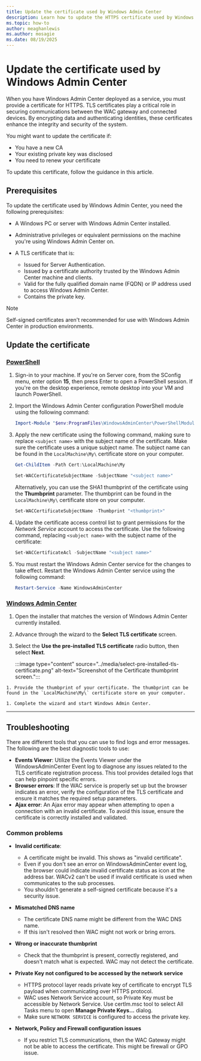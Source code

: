 ```yaml
---
title: Update the certificate used by Windows Admin Center
description: Learn how to update the HTTPS certificate used by Windows Admin Center, including PowerShell commands and steps to apply and activate the new certificate.
ms.topic: how-to
author: meaghanlewis
ms.author: mosagie
ms.date: 08/19/2025
---
```

# Update the certificate used by Windows Admin Center

When you have Windows Admin Center deployed as a service, you must provide a certificate for HTTPS. TLS certificates play a critical role in securing communications between the WAC gateway and connected devices. By encrypting data and authenticating identities, these certificates enhance the integrity and security of the system.

You might want to update the certificate if:

- You have a new CA
- Your existing private key was disclosed
- You need to renew your certificate

To update this certificate, follow the guidance in this article.

## Prerequisites

To update the certificate used by Windows Admin Center, you need the following prerequisites:

- A Windows PC or server with Windows Admin Center installed.

- Administrative privileges or equivalent permissions on the machine you're using Windows Admin Center on.

- A TLS certificate that is:
  - Issued for Server Authentication.
  - Issued by a certificate authority trusted by the Windows Admin Center machine and clients.
  - Valid for the fully qualified domain name (FQDN) or IP address used to access Windows Admin Center.
  - Contains the private key.

> [!NOTE]  
> Self-signed certificates aren't recommended for use with Windows Admin Center in production environments.

## Update the certificate

### [PowerShell](#tab/powershell)

1. Sign-in to your machine. If you're on Server core, from the SConfig menu, enter option **15**, then press Enter to open a PowerShell session. If you're on the desktop experience, remote desktop into your VM and launch PowerShell.

1. Import the Windows Admin Center configuration PowerShell module using the following command:

   ```powershell
   Import-Module "$env:ProgramFiles\WindowsAdminCenter\PowerShellModules\Microsoft.WindowsAdminCenter.Configuration" 
   ```

1. Apply the new certificate using the following command, making sure to replace `<subject name>` with the subject name of the certificate. Make sure the certificate uses a unique subject name. The subject name can be found in the `LocalMachine\My\` certificate store on your computer.

    ```powershell
    Get-ChildItem -Path Cert:\LocalMachine\My
    ```

   ```powershell
   Set-WACCertificateSubjectName -SubjectName "<subject name>" 
   ```

   Alternatively, you can use the SHA1 thumbprint of the certificate using the **Thumbprint** parameter. The thumbprint can be found in the `LocalMachine\My\` certificate store on your computer.

   ```powershell
   Set-WACCertificateSubjectName -Thumbprint "<thumbprint>"
   ```

1. Update the certificate access control list to grant permissions for the _Network Service_ account to access the certificate. Use the following command, replacing `<subject name>` with the subject name of the certificate:

   ```powershell
   Set-WACCertificateAcl -SubjectName "<subject name>" 
   ```

1. You must restart the Windows Admin Center service for the changes to take effect. Restart the Windows Admin Center service using the following command:

   ```powershell
   Restart-Service -Name WindowsAdminCenter
   ```

### [Windows Admin Center](#tab/wac)

  1. Open the installer that matches the version of Windows Admin Center currently installed.

  1. Advance through the wizard to the **Select TLS certificate** screen.
  
  1. Select the **Use the pre-installed TLS certificate** radio button, then select **Next**.

      :::image type="content" source="../media/select-pre-installed-tls-certificate.png" alt-text="Screenshot of the Certificate thumbprint screen.":::

    1. Provide the thumbprint of your certificate. The thumbprint can be found in the `LocalMachine\My\` certificate store on your computer.

    1. Complete the wizard and start Windows Admin Center.

---

## Troubleshooting

There are different tools that you can use to find logs and error messages. The following are the best diagnostic tools to use:

- **Events Viewer**: Utilize the Events Viewer under the WindowsAdminCenter Event log to diagnose any issues related to the TLS certificate registration process. This tool provides detailed logs that can help pinpoint specific errors.
- **Browser errors**: If the WAC service is properly set up but the browser indicates an error, verify the configuration of the TLS certificate and ensure it matches the required setup parameters.
- **Ajax error**: An Ajax error may appear when attempting to open a connection with an invalid certificate. To avoid this issue, ensure the certificate is correctly installed and validated.

### Common problems

- **Invalid certificate**:
  - A certificate might be invalid. This shows as "invalid certificate".
  - Even if you don't see an error on WindowsAdminCenter event log, the browser could indicate invalid certificate status as icon at the address bar. WACv2 can't be used if invalid certificate is used when communicates to the sub processes.
  - You shouldn't generate a self-signed certificate because it's a security issue.

- **Mismatched DNS name**
  - The certificate DNS name might be different from the WAC DNS name.
  - If this isn't resolved then WAC might not work or bring errors.

- **Wrong or inaccurate thumbprint**
  - Check that the thumbprint is present, correctly registered, and doesn't match what is expected. WAC may not detect the certificate.

- **Private Key not configured to be accessed by the network service**
  - HTTPS protocol layer reads private key of certificate to encrypt TLS payload when communicating over HTTPS protocol.
  - WAC uses Network Service account, so Private Key must be accessible by Network Service. Use certlm.msc tool to select All Tasks menu to open **Manage Private Keys...** dialog.
  - Make sure `NETWORK SERVICE` is configured to access the private key.

- **Network, Policy and Firewall configuration issues**
  - If you restrict TLS communications, then the WAC Gateway might not be able to access the certificate. This might be firewall or GPO issue.
